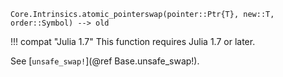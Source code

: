 ```
Core.Intrinsics.atomic_pointerswap(pointer::Ptr{T}, new::T, order::Symbol) --> old
```

!!! compat "Julia 1.7"
    This function requires Julia 1.7 or later.


See [`unsafe_swap!`](@ref Base.unsafe_swap!).
